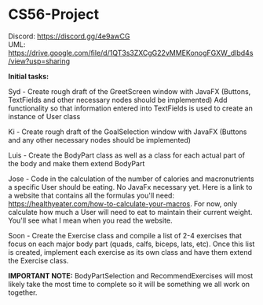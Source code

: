 # CS56-Project

Discord: https://discord.gg/4e9awCG                            
UML: https://drive.google.com/file/d/1QT3s3ZXCgG22vMMEKonogFGXW_dIbd4s/view?usp=sharing

**Initial tasks:**

Syd - 
       Create rough draft of the GreetScreen window with JavaFX (Buttons, TextFields and other necessary nodes should be implemented)
       Add functionality so that information entered into TextFields is used to create an instance of User class
       
Ki - 
       Create rough draft of the GoalSelection window with JavaFX (Buttons and any other necessary nodes should be implemented)
       
Luis -
       Create the BodyPart class as well as a class for each actual part of the body and make them extend BodyPart
       
Jose - 
       Code in the calculation of the number of calories and macronutrients a specific User should be eating. No JavaFx necessary yet. Here
       is a link to a website that contains all the formulas you'll need: https://healthyeater.com/how-to-calculate-your-macros. For now,
       only calculate how much a User will need to eat to maintain their current weight. You'll see what I mean when you read the website.
       
Soon - Create the Exercise class and compile a list of 2-4 exercises that focus on each major body part (quads, calfs, biceps, lats, etc).
       Once this list is created, implement each exercise as its own class and have them extend the Exercise class.
       
       
**IMPORTANT NOTE:** BodyPartSelection and RecommendExercises will most likely take the most time to complete so it will be something we all
                work on together. 
                
